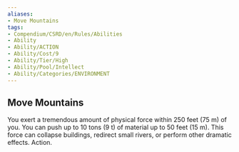 ```yaml
---
aliases:
- Move Mountains
tags:
- Compendium/CSRD/en/Rules/Abilities
- Ability
- Ability/ACTION
- Ability/Cost/9
- Ability/Tier/High
- Ability/Pool/Intellect
- Ability/Categories/ENVIRONMENT
---
```


  
## Move Mountains  
You exert a tremendous amount of physical force within 250 feet (75 m) of you. You can push up to 10 tons (9 t) of material up to 50 feet (15 m). This force can collapse buildings, redirect small rivers, or perform other dramatic effects. Action. 